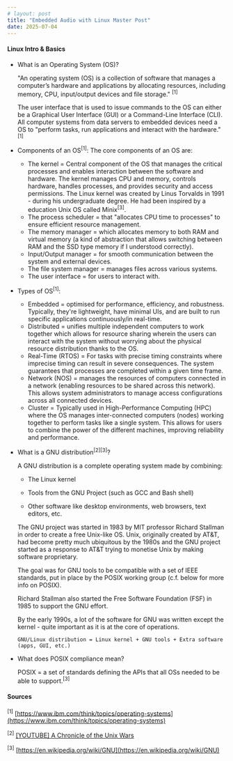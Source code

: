 ```yaml
---
# layout: post
title: "Embedded Audio with Linux Master Post"
date: 2025-07-04
---
```


#### Linux Intro & Basics

- What is an Operating System (OS)? 
  
  "An operating system (OS) is a collection of software that manages a  computer’s hardware and applications by allocating resources, including  memory, CPU, input/output devices and file storage." <sup>[1]</sup>
  
  The user interface that is used to issue commands to the OS can either be a Graphical User Interface (GUI) or a Command-Line Interface (CLI). 
  All computer systems from data servers to embedded devices need a OS to "perform tasks, run applications and interact with the hardware." <sup>[1]</sup>
  
- Components of an OS<sup>[1]</sup>:
  The core components of an OS are:

  - The kernel = Central component of the OS that manages the critical processes and enables interaction between the software and hardware. The kernel manages CPU and memory, controls hardware, handles processes, and provides security and access permissions.
    The Linux kernel was created by Linus Torvalds in 1991 - during his undergraduate degree. He had been inspired by a education Unix OS called Minix<sup>[3]</sup>.
  - The process scheduler = that "allocates CPU time to processes" to ensure efficient resource management.
  - The memory manager = which allocates memory to both RAM and virtual memory (a kind of abstraction that allows switching between RAM and the SSD type memory if I understood correctly).
  - Input/Output manager = for smooth communication between the system and external devices.
  - The file system manager = manages files across various systems.
  - The user interface = for users to interact with.

- Types of OS<sup>[1]</sup>:

  - Embedded = optimised for performance, efficiency, and robustness. Typically, they're lightweight, have minimal UIs, and are built to run specific applications continuously/in real-time.
  - Distributed = unifies multiple independent computers to work together which allows for resource sharing wherein the users can interact with the system without worrying about the physical resource distribution thanks to the OS.
  - Real-Time (RTOS) = For tasks with precise timing constraints where imprecise timing can result in severe consequences. The system guarantees that processes are completed within a given time frame.   
  - Network (NOS) = manages the resources of computers connected in a network (enabling resources to be shared across this network). This allows system administrators to manage access configurations across all connected devices.
  - Cluster = Typically used in High-Performance Computing (HPC) where the OS manages inter-connected computers (nodes) working together to perform tasks like a single system. This allows for users to combine the power of the different machines, improving reliability and performance.

- What is a GNU distribution<sup>[2]</sup><sup>[3]</sup>?

  A GNU distribution is a complete operating system made by combining:
  
  - The Linux kernel
  
  - Tools from the GNU Project (such as GCC and Bash shell)
  
  - Other software like desktop environments, web browsers, text editors, etc.
  
  The GNU project was started in 1983 by MIT professor Richard Stallman in order to create a free Unix-like OS. Unix, originally created by AT&T, had become pretty much ubiquitous by the 1980s and the GNU project started as a response to AT&T trying to monetise Unix by making software proprietary. 
  
  The goal was for GNU tools to be compatible with a set of IEEE standards, put in place by the POSIX working group (c.f. below for more info on POSIX).
  
  Richard Stallman also started the Free Software Foundation (FSF) in 1985 to support the GNU effort.
  
  By the early 1990s, a lot of the software for GNU was written except the kernel - quite important as it is at the core of operations.
  ```
  GNU/Linux distribution = Linux kernel + GNU tools + Extra software (apps, GUI, etc.)
  ```

- What does POSIX compliance mean?

  POSIX = a set of standards defining the APIs that all OSs needed to be able to support.<sup>[3]</sup>





#### Sources

<sup>[1]</sup> [https://www.ibm.com/think/topics/operating-systems](https://www.ibm.com/think/topics/operating-systems)

<sup>[2]</sup> [[YOUTUBE] A Chronicle of the Unix Wars](https://www.youtube.com/watch?v=Ffh3DRFzRL0)

<sup>[3]</sup> [https://en.wikipedia.org/wiki/GNU](https://en.wikipedia.org/wiki/GNU)

